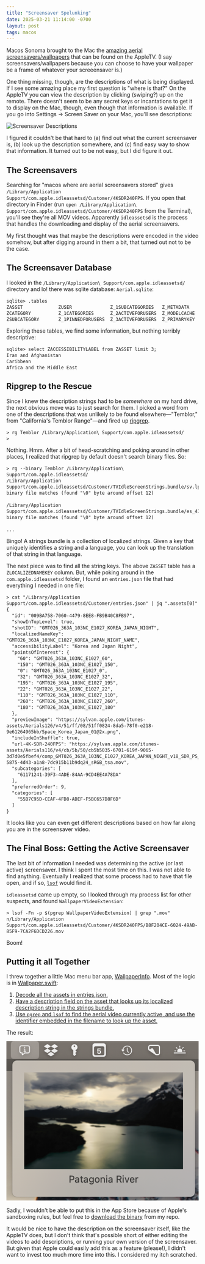 ```yaml
---
title: "Screensaver Spelunking"
date: 2025-03-21 11:14:00 -0700
layout: post
tags: macos
---
```


Macos Sonoma brought to the Mac the [amazing aerial screensavers/wallpapers](https://bzamayo.com/watch-all-the-apple-tv-aerial-video-screensavers#9c6b969b62012359e5a4ead2ba3889e8) that can be found on the AppleTV. (I say screensavers/wallpapers because you can choose to have your wallpaper be a frame of whatever your screeensaver is.)

One thing missing, though, are the descriptions of what is being displayed. If I see some amazing place my first question is "where is that?" On the AppleTV you can view the description by clicking (swiping?) up on the remote. There doesn't seem to be any secret keys or incantations to get it to display on the Mac, though, even though that information is available. If you go into Settings -> Screen Saver on your Mac, you'll see descriptions:

![Screensaver Descriptions](/public/images/screensavers/screensaver-settings.png)

I figured it couldn't be that hard to (a) find out what the current screensaver is, (b) look up the description somewhere, and (c) find easy way to show that information. It turned out to be not easy, but I did figure it out.

## The Screensavers

Searching for "macos where are aerial screensavers stored" gives `/Library/Application Support/com.apple.idleassetsd/Customer/4KSDR240FPS`. If you open that directory in Finder (run `open /Library/Application\ Support/com.apple.idleassetsd/Customer/4KSDR240FPS` from the Terminal), you'll see they're all MOV videos. Apparently `idleassetsd` is the process that handles the downloading and display of the aerial screensavers.

My first thought was that maybe the descriptions were encoded in the video somehow, but after digging around in them a bit, that turned out not to be the case.

## The Screensaver Database

I looked in the `/Library/Application\ Support/com.apple.idleassetsd/` directory and lo! there was sqlite database: `Aerial.sqlite`:

```
sqlite> .tables
ZASSET             ZUSER              Z_1SUBCATEGORIES   Z_METADATA
ZCATEGORY          Z_1CATEGORIES      Z_2ACTIVEFORUSERS  Z_MODELCACHE
ZSUBCATEGORY       Z_1PINNEDFORUSERS  Z_3ACTIVEFORUSERS  Z_PRIMARYKEY
```

Exploring these tables, we find some information, but nothing terribly descriptive:

```
sqlite> select ZACCESSIBILITYLABEL from ZASSET limit 3;
Iran and Afghanistan
Caribbean
Africa and the Middle East
```

## Ripgrep to the Rescue

Since I knew the description strings had to be _somewhere_ on my hard drive, the next obvious move was to just search for them. I picked a word from one of the descriptions that was unlikely to be found elsewhere—"Temblor," from "California's Temblor Range"—and fired up [ripgrep](https://github.com/BurntSushi/ripgrep).

```
> rg Temblor /Library/Application\ Support/com.apple.idleassetsd/
>
```

Nothing. Hmm. After a bit of head-scratching and poking around in other places, I realized that ripgrep by default doesn't search binary files. So:

```
> rg --binary Temblor /Library/Application\ Support/com.apple.idleassetsd/
/Library/Application Support/com.apple.idleassetsd/Customer/TVIdleScreenStrings.bundle/sv.lproj/Localizable.nocache.strings: binary file matches (found "\0" byte around offset 12)

/Library/Application Support/com.apple.idleassetsd/Customer/TVIdleScreenStrings.bundle/es_419.lproj/Localizable.nocache.strings: binary file matches (found "\0" byte around offset 12)

...
```

Bingo! A strings bundle is a collection of localized strings. Given a key that uniquely identifies a string and a language, you can look up the translation of that string in that language.

The next piece was to find all the string keys. The above `ZASSET` table has a `ZLOCALIZEDNAMEKEY` column. But, while poking around in the `com.apple.idleassetsd` folder, I found an `entries.json` file that had everything I needed in one file:

```
> cat "/Library/Application Support/com.apple.idleassetsd/Customer/entries.json" | jq ".assets[0]"
{
  "id": "009BA758-7060-4479-8EE8-FB9B40C8FB97",
  "showInTopLevel": true,
  "shotID": "GMT026_363A_103NC_E1027_KOREA_JAPAN_NIGHT",
  "localizedNameKey": "GMT026_363A_103NC_E1027_KOREA_JAPAN_NIGHT_NAME",
  "accessibilityLabel": "Korea and Japan Night",
  "pointsOfInterest": {
    "60": "GMT026_363A_103NC_E1027_60",
    "150": "GMT026_363A_103NC_E1027_150",
    "0": "GMT026_363A_103NC_E1027_0",
    "32": "GMT026_363A_103NC_E1027_32",
    "195": "GMT026_363A_103NC_E1027_195",
    "22": "GMT026_363A_103NC_E1027_22",
    "110": "GMT026_363A_103NC_E1027_110",
    "260": "GMT026_363A_103NC_E1027_260",
    "180": "GMT026_363A_103NC_E1027_180"
  },
  "previewImage": "https://sylvan.apple.com/itunes-assets/Aerials126/v4/51/ff/08/51ff0824-8da5-78f0-e218-9e61264965bb/Space_Korea_Japan_01@2x.png",
  "includeInShuffle": true,
  "url-4K-SDR-240FPS": "https://sylvan.apple.com/itunes-assets/Aerials116/v4/cb/5b/50/cb5b5035-6701-619f-9065-3d7d0e5fbef4/comp_GMT026_363A_103NC_E1027_KOREA_JAPAN_NIGHT_v18_SDR_PS_20180907_240fps_0d0095d4-5875-4d43-a1a8-7dc915b11b9dq24_sRGB_tsa.mov",
  "subcategories": [
    "61171241-39F3-4ADE-84AA-9CD4EE4A78DA"
  ],
  "preferredOrder": 9,
  "categories": [
    "55B7C95D-CEAF-4FD8-ADEF-F5BC657D8F6D"
  ]
}
```

It looks like you can even get different descriptions based on how far along you are in the screensaver video.

## The Final Boss: Getting the Active Screensaver

The last bit of information I needed was determining the active (or last active) screensaver. I think I spent the most time on this. I was not able to find anything. Eventually I realized that some process had to have that file open, and if so, [`lsof`](https://man7.org/linux/man-pages/man8/lsof.8.html) would find it.

`idleassetsd` came up empty, so I looked through my process list for other suspects, and found `WallpaperVideoExtension`:

```
> lsof -Fn -p $(pgrep WallpaperVideoExtension) | grep ".mov"
n/Library/Application Support/com.apple.idleassetsd/Customer/4KSDR240FPS/B8F204CE-6024-49AB-85F9-7CA2F6DCD226.mov
```

Boom!

## Putting it all Together

I threw together a little Mac menu bar app, [WallpaperInfo](https://github.com/bgreenlee/WallpaperInfo/). Most of the logic is in [Wallpaper.swift](https://github.com/bgreenlee/WallpaperInfo/blob/main/WallpaperInfo/Wallpaper.swift):

1. [Decode all the assets in entries.json.](https://github.com/bgreenlee/WallpaperInfo/blob/main/WallpaperInfo/Wallpaper.swift#L63-L69)
2. [Have a description field on the asset that looks up its localized description string in the strings bundle.](https://github.com/bgreenlee/WallpaperInfo/blob/main/WallpaperInfo/Wallpaper.swift#L63-L69)
3. [Use `pgrep` and `lsof` to find the aerial video currently active, and use the identifier embedded in the filename to look up the asset.](https://github.com/bgreenlee/WallpaperInfo/blob/main/WallpaperInfo/Wallpaper.swift#L75-L91)

The result:

![Wallpaper Info Screenshot](/public/images/screensavers/screenshot.png)

Sadly, I wouldn't be able to put this in the App Store because of Apple's sandboxing rules, but feel free to [download the binary](https://github.com/bgreenlee/WallpaperInfo/releases/latest) from my repo.

It would be nice to have the description on the screensaver itself, like the AppleTV does, but I don't think that's possible short of either editing the videos to add descriptions, or running your own version of the screensaver. But given that Apple could easily add this as a feature (please!), I didn't want to invest too much more time into this. I considered my itch scratched.
